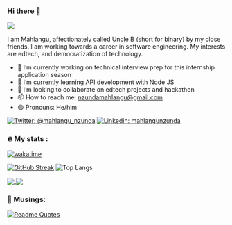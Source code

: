 ### Hi there 👋
![](https://komarev.com/ghpvc/?username=unclebinary1001)

I am Mahlangu, affectionately called Uncle B (short for binary) by my close friends. I am working towards a career in software engineering. My interests are edtech, and democratization of technology.

- 🔭 I’m currently working on technical interview prep for this internship application season
- 🌱 I’m currently learning API development with Node JS
- 👯 I’m looking to collaborate on edtech projects and hackathon 
- 📫 How to reach me: nzundamahlangu@gmail.com
- 😄 Pronouns: He/him


[![Twitter: @mahlangu_nzunda](https://img.shields.io/twitter/follow/mahlangu_nzunda?label=)](https://twitter.com/mahlangu_nzunda)
[![Linkedin: mahlangunzunda](https://img.shields.io/badge/-blue?logo=Linkedin&link=https://www.linkedin.com/in/mahlangunzunda/)](https://www.linkedin.com/in/mahlangunzunda/)




### 🔥 My stats :
[![wakatime](https://wakatime.com/badge/user/018bcec0-034b-4087-aa28-64a97a30a65f.svg)](https://wakatime.com/@018bcec0-034b-4087-aa28-64a97a30a65f)

 [![GitHub Streak](http://github-readme-streak-stats.herokuapp.com?user=azaya89&theme=dark&date_format=M%20j%5B%2C%20Y%5D)](https://git.io/streak-stats)
  ![Top Langs](https://github-readme-stats.vercel.app/api/top-langs/?username=unclebinary1001&layout=compact&theme=vision-friendly-dark)

  <a href="https://github.com/anuraghazra/github-readme-stats">
  <img align="center" src="https://github-readme-stats.vercel.app/api?username=unclebinary1001&include_all_commits=true&count_private=true&show_icons=true&theme=vue-darky&hide_border=true" />
</a>

<a href="https://github.com/anuraghazra/anuraghazra.github.io">
  <img align="center" src="https://github-readme-stats.vercel.app/api/wakatime?username=unclebinary1001&theme=vue-darky&layout=compact&hide_border=true" />
</a>

### 🤔 Musings:
[![Readme Quotes](https://quotes-github-readme.vercel.app/api?type=horizontal&theme=light)](https://github.com/piyushsuthar/github-readme-quotes)
<!--
**unclebinary1001/unclebinary1001** is a ✨ _special_ ✨ repository because its `README.md` (this file) appears on your GitHub profile.

Here are some ideas to get you started:

- 🔭 I’m currently working on technical interview preparation for this internship application season
- 🌱 I’m currently learning React Native
- 👯 I’m looking to collaborate on edtech projects and hackathon 
- 🤔 I’m looking for help with ...
- 💬 Ask me about ...
- 📫 How to reach me: nzundamahlangu@gmail.com
- 😄 Pronouns: He/him
- ⚡ Fun fact: I was born Friday the 13th
-->

